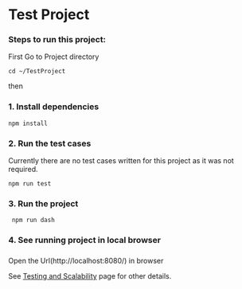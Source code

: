 # Test Project

### Steps to run this project:

First Go to Project directory

```
cd ~/TestProject
```
then

### 1. Install dependencies
 

```
npm install
```
### 2. Run the test cases
 
Currently there are no test cases written for this project as it was not required.
```
npm run test
```
### 3. Run the project
```
 npm run dash
```

### 4. See running project in local browser 
 ###
Open the Url(http://localhost:8080/) in browser


See [Testing and Scalability](/test_scale.md/) page for other details.   


